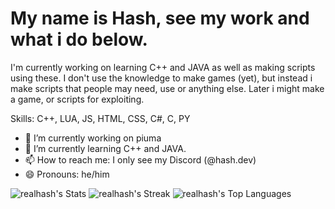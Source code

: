 # My name is Hash, see my work and what i do below.

I'm currently working on learning C++ and JAVA as well as making scripts using these. I don't use the knowledge to make games (yet), but instead i make scripts that people may need, use or anything else. Later i might make a game, or scripts for exploiting.

Skills: C++, LUA, JS, HTML, CSS, C#, C, PY
- 🔭 I’m currently working on piuma
- 🌱 I’m currently learning C++ and JAVA.
- 📫 How to reach me: I only see my Discord (@hash.dev)
- 😄 Pronouns: he/him

![realhash's Stats](https://github-readme-stats.vercel.app/api?username=realhash&theme=dracula&show_icons=true&hide_border=true&count_private=true)
![realhash's Streak](https://github-readme-streak-stats.herokuapp.com/?user=realhash&theme=dracula&hide_border=true)
![realhash's Top Languages](https://github-readme-stats.vercel.app/api/top-langs/?username=realhash&theme=dracula&show_icons=true&hide_border=true&layout=compact)

